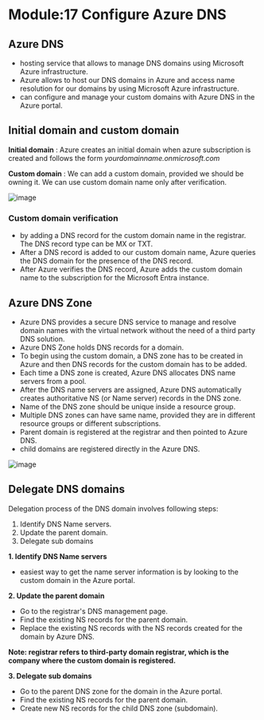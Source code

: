 # Module:17 Configure Azure DNS

## Azure DNS

- hosting service that allows  to manage  DNS domains using Microsoft Azure infrastructure.
- Azure allows to host our DNS domains in Azure and access name resolution for our domains by using Microsoft Azure infrastructure.
- can configure and manage your custom domains with Azure DNS in the Azure portal.

## Initial domain and custom domain

__Initial domain__ : Azure creates an initial domain when azure subscription is created and follows the form _yourdomainname.onmicrosoft.com_

__Custom domain__ : We can add a custom domain, provided we should be owning it. We can use custom domain name only after verification.

![image](https://github.com/anuja2015/AZ-104/assets/16287330/69d950ff-eacb-40c2-aa60-fd86f27dd20f)

### Custom domain verification

 - by adding a DNS record for the custom domain name in the registrar. The DNS record type can be MX or TXT.
 - After  a DNS record is added to our custom domain name, Azure queries the DNS domain for the presence of the DNS record.
 - After Azure verifies the DNS record, Azure adds the custom domain name to the subscription for the Microsoft Entra instance.

## Azure DNS Zone

- Azure DNS provides a secure DNS service to manage and resolve domain names with the virtual network without the need of a third party DNS solution.
- Azure DNS Zone holds DNS records for a domain.
- To begin using the custom domain, a DNS zone has to be created in Azure and then DNS records for the custom domain has to be added.
- Each time a DNS zone is created, Azure DNS allocates DNS name servers from a pool.
- After the DNS name servers are assigned, Azure DNS automatically creates authoritative NS (or Name server) records in the DNS zone.
- Name of the DNS zone should be unique inside a resource group.
- Multiple DNS zones can have same name, provided they are in different resource groups or different subscriptions.
- Parent domain is registered at the registrar and then pointed to Azure DNS.
- child domains are registered directly in the Azure DNS.

![image](https://github.com/anuja2015/AZ-104/assets/16287330/3bd455bc-4d4a-47ab-aaa1-148d34d99dc0)

## Delegate DNS domains

Delegation process of the  DNS domain involves following steps:

1. Identify DNS Name servers.
2. Update the parent domain.
3. Delegate sub domains

__1. Identify DNS Name servers__

- easiest way to get the name server information is by looking to the custom domain in the Azure portal.

__2. Update the parent domain__

- Go to the registrar's DNS management page.
- Find the existing NS records for the parent domain.
- Replace the existing NS records with the NS records created for the domain by Azure DNS.

__Note: registrar refers to third-party domain registrar, which is the company where  the custom domain is registered.__

__3. Delegate sub domains__

- Go to the parent DNS zone for the domain in the Azure portal.
- Find the existing NS records for the parent domain.
- Create new NS records for the child DNS zone (subdomain).

